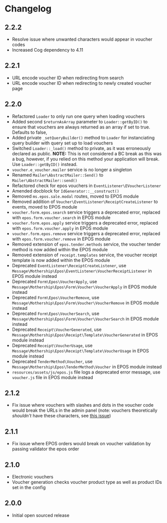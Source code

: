 # Changelog

## 2.2.2

- Resolve issue where unwanted characters would appear in voucher codes
- Increased Cog dependency to 4.11

## 2.2.1

- URL encode voucher ID when redirecting from search
- URL encode voucher ID when redirecting to newly created voucher page

## 2.2.0

- Refactored `Loader` to only run one query when loading vouchers
- Added second `$returnAsArray` parameter to `Loader::getByID()` to ensure that vouchers are always returned as an array if set to true. Defaults to false,
- Added private `_setQueryBuilder()` method to `Loader` for instanciating query builder with query set up to load vouchers
- Switched `Loader::_load()` method to private, as it was erroneously declared as public. **NOTE:** This is not considered a BC break as this was a bug, however, if you relied on this method your application will break. Use `Loader::getByID()` instead.
- `voucher.e_voucher.mailer` service is no longer a singleton
- Renamed `Mailer\AbstractMailer::Send()` to `Mailer\AbstractMailer::send()`
- Refactored check for epos vouchers in `EventListener\EVoucherListener`
- Amended docblock for `IdGenerator::__construct()`
- Removed `ms.epos.sale.modal` routes, moved to EPOS module
- Removed addition of `Voucher\EventListener\ReceiptCreateListener` to events, moved to EPOS module
- `voucher.form.epos.search` service triggers a deprecated error, replaced with `epos.form.voucher.search` in EPOS module
- `voucher.form.epos.apply` service triggers a deprecated error, replaced with `epos.form.voucher.apply` in EPOS module
- `voucher.form.epos.remove` service triggers a deprecated error, replaced with `epos.form.voucher.remove` in EPOS module
- Removed extension of `epos.tender.methods` service, the voucher tender method is now added within the EPOS module
- Removed extension of `receipt.templates` service, the voucher receipt template is now added within the EPOS module
- Deprecated `EventListener\ReceiptCreateListener`, use `Message\Mothership\Epos\EventListener\VoucherReceiptListener` in EPOS module instead
- Deprecated `Form\Epos\VoucherApply`, use `Message\Mothership\Epos\Form\Voucher\VoucherApply` in EPOS module instead
- Deprecated `Form\Epos\VoucherRemove`, use `Message\Mothership\Epos\Form\Voucher\VoucherRemove` in EPOS module instead
- Deprecated `Form\Epos\VoucherSearch`, use `Message\Mothership\Epos\Form\Voucher\VoucherSearch` in EPOS module instead
- Deprecated `Receipt\VoucherGenerated`, use `Message\Mothership\Epos\Receipt\Template\VoucherGenerated` in EPOS module instead
- Deprecated `Receipt\VoucherUsage`, use `Message\Mothership\Epos\Receipt\Template\VoucherUsage` in EPOS module instead
- Deprecated `TenderMethod\Voucher`, use `Message\Mothership\Epos\TenderMethod\Voucher` in EPOS module instead
- `resources/assets/js/epos.js` file logs a deprecated error message, use `voucher.js` file in EPOS module instead

## 2.1.2

- Fix issue where vouchers with slashes and dots in the voucher code would break the URLs in the admin panel (note: vouchers theoretically *shouldn't* have these characters, see <a href="https://github.com/mothership-ec/cog/issues/449">this issue</a>)

## 2.1.1

- Fix issue where EPOS orders would break on voucher validation by passing validator the epos order

## 2.1.0

- Electronic vouchers
- Voucher generation checks voucher product type as well as product IDs set in the config

## 2.0.0

- Initial open sourced release
